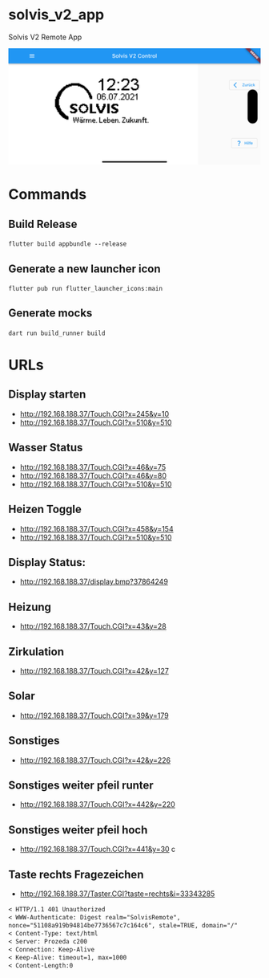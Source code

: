 # solvis_v2_app

Solvis V2 Remote App

![Home Screen](resources/Solvis%20Home.png)

# Commands

## Build Release

`flutter build appbundle --release`

## Generate a new launcher icon

`flutter pub run flutter_launcher_icons:main`

## Generate mocks

`dart run build_runner build`

# URLs

## Display starten
- http://192.168.188.37/Touch.CGI?x=245&y=10
- http://192.168.188.37/Touch.CGI?x=510&y=510

## Wasser Status
- http://192.168.188.37/Touch.CGI?x=46&y=75
- http://192.168.188.37/Touch.CGI?x=46&y=80
- http://192.168.188.37/Touch.CGI?x=510&y=510

## Heizen Toggle
- http://192.168.188.37/Touch.CGI?x=458&y=154
- http://192.168.188.37/Touch.CGI?x=510&y=510


## Display Status:
- http://192.168.188.37/display.bmp?37864249

## Heizung
- http://192.168.188.37/Touch.CGI?x=43&y=28

## Zirkulation
- http://192.168.188.37/Touch.CGI?x=42&y=127

## Solar
- http://192.168.188.37/Touch.CGI?x=39&y=179

## Sonstiges
- http://192.168.188.37/Touch.CGI?x=42&y=226

## Sonstiges weiter pfeil runter
- http://192.168.188.37/Touch.CGI?x=442&y=220

## Sonstiges weiter pfeil hoch
- http://192.168.188.37/Touch.CGI?x=441&y=30
c
## Taste rechts Fragezeichen
- http://192.168.188.37/Taster.CGI?taste=rechts&i=33343285






```
< HTTP/1.1 401 Unauthorized
< WWW-Authenticate: Digest realm="SolvisRemote", nonce="51108a919b94814be7736567c7c164c6", stale=TRUE, domain="/"
< Content-Type: text/html
< Server: Prozeda c200
< Connection: Keep-Alive
< Keep-Alive: timeout=1, max=1000
< Content-Length:0
```
